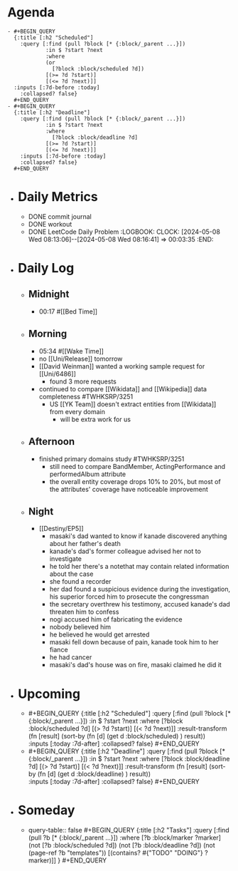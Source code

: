 # Agenda
	- #+BEGIN_QUERY
	  {:title [:h2 "Scheduled"]
	    :query [:find (pull ?block [* {:block/_parent ...}])
	            :in $ ?start ?next
	            :where
	            (or
	              [?block :block/scheduled ?d])
	            [(>= ?d ?start)]
	            [(<= ?d ?next)]]
	  :inputs [:7d-before :today]
	    :collapsed? false}
	  #+END_QUERY
	- #+BEGIN_QUERY
	  {:title [:h2 "Deadline"]
	    :query [:find (pull ?block [* {:block/_parent ...}])
	            :in $ ?start ?next
	            :where
	              [?block :block/deadline ?d]
	            [(>= ?d ?start)]
	            [(<= ?d ?next)]]
	    :inputs [:7d-before :today]
	    :collapsed? false}
	  #+END_QUERY
- # Daily Metrics
	- DONE commit journal
	- DONE workout
	- DONE LeetCode Daily Problem
	  :LOGBOOK:
	  CLOCK: [2024-05-08 Wed 08:13:06]--[2024-05-08 Wed 08:16:41] =>  00:03:35
	  :END:
- # Daily Log
	- ## Midnight
		- 00:17 #[[Bed Time]]
	- ## Morning
		- 05:34 #[[Wake Time]]
		- no [[Uni/Release]] tomorrow
		- [[David Weinman]] wanted a working sample request for [[Uni/6486]]
			- found 3 more requests
		- continued to compare [[Wikidata]] and [[Wikipedia]] data completeness #TWHKSRP/3251
			- US [[YK Team]] doesn't extract entities from [[Wikidata]] from every domain
				- will be extra work for us
	- ## Afternoon
		- finished primary domains study #TWHKSRP/3251
			- still need to compare BandMember, ActingPerformance and performedAlbum attribute
			- the overall entity coverage drops 10% to 20%, but most of the attributes' coverage have noticeable improvement
	- ## Night
		- [[Destiny/EP5]]
			- masaki's dad wanted to know if kanade discovered anything about her father's death
			- kanade's dad's former colleague advised her not to investigate
			- he told her there's a notethat may contain related information about the case
			- she found a recorder
			- her dad found a suspicious evidence during the investigation, his superior forced him to prosecute the congressman
			- the secretary overthrew his testimony, accused kanade's dad threaten him to confess
			- nogi accused him of fabricating the evidence
			- nobody believed him
			- he believed he would get arrested
			- masaki fell down because of pain, kanade took him to her fiance
			- he had cancer
			- masaki's dad's house was on fire, masaki claimed he did it
- # Upcoming
	- #+BEGIN_QUERY
	  {:title [:h2 "Scheduled"]
	    :query [:find (pull ?block [* {:block/_parent ...}])
	            :in $ ?start ?next
	            :where
	              [?block :block/scheduled ?d]
	            [(> ?d ?start)]
	            [(< ?d ?next)]]
	  :result-transform (fn [result]
	                          (sort-by (fn [d]
	                                     (get d :block/scheduled) ) result))    
	  :inputs [:today :7d-after]
	    :collapsed? false}
	  #+END_QUERY
	- #+BEGIN_QUERY
	  {:title [:h2 "Deadline"]
	    :query [:find (pull ?block [* {:block/_parent ...}])
	            :in $ ?start ?next
	            :where
	              [?block :block/deadline ?d]
	            [(> ?d ?start)]
	            [(< ?d ?next)]]
	  :result-transform (fn [result]
	                          (sort-by (fn [d]
	                                     (get d :block/deadline) ) result))    
	  :inputs [:today :7d-after]
	    :collapsed? false}
	  #+END_QUERY
- # Someday
	- query-table:: false
	  #+BEGIN_QUERY
	  {:title [:h2 "Tasks"]
	   :query [:find (pull ?b [* {:block/_parent ...}])
	          :where
	          [?b :block/marker ?marker]
	          (not [?b :block/scheduled ?d])
	          (not [?b :block/deadline ?d])
	  (not (page-ref ?b "templates"))
	          [(contains? #{"TODO" "DOING"} ?marker)]]
	  }
	  #+END_QUERY